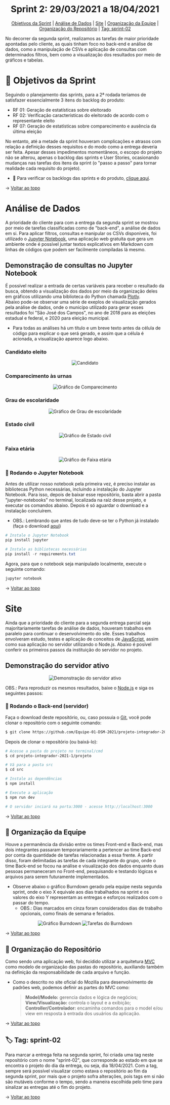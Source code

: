 <br id="topo">

<h1 align="center"> Sprint 2: 29/03/2021 a 18/04/2021 </h1>

<p align="center"> 
    <a href="#objetivos">Objetivos da Sprint</a> | 
    <a href="#analise">Análise de Dados</a> | 
    <a href="#site">Site</a> | 
    <a href="#org-equipe">Organização da Equipe</a> | 
    <a href="#org-repo">Organização do Repositório</a> | 
    <a href="#tag">Tag: sprint-02</a>
</p>
   
No decorrer da segunda sprint, realizamos as tarefas de maior prioridade apontadas pelo cliente, as quais tinham foco no back-end e análise de dados, como a manipulação de CSVs e aplicação de consultas com determinados filtros, bem como a visualização dos resultados por meio de gráficos e tabelas. 

<span id="objetivos">

# :dart: Objetivos da Sprint
Seguindo o planejamento das sprints, para a 2ª rodada teríamos de satisfazer essencialmente 3 itens do backlog do produto:
  - RF 01: Geração de estatísticas sobre eleitorado
  - RF 02: Verificação características do eleitorado de acordo com o representante eleito
  - RF 07: Geração de estatísticas sobre comparecimento e ausência da última eleição

No entanto, até a metade da sprint houveram complicações e atrasos com relação a definição desses requisitos e do modo como a entrega deveria ser feita. Apesar desses impedimentos momentâneos, o escopo do projeto não se alterou, apenas o backlog das sprints e User Stories, ocasionando mudanças  nas tarefas dos itens da sprint (o "passo a passo" para tornar realidade cada requisito do projeto).

- :pushpin: Para verificar os backlogs das sprints e do produto, [clique aqui](https://github.com/Equipe-01-DSM-2021/projeto-integrador-2021-1#backlogs).

→ [Voltar ao topo](#topo)

<span id="analise">

# Análise de Dados
A prioridade do cliente para com a entrega da segunda sprint se mostrou por meio de tarefas classificadas como de "back-end", a análise de dados em si. Para aplicar filtros, consultas e manipular os CSVs disponíveis, foi utilizado o [Jupyter Notebook](https://jupyter.org/), uma aplicação web gratuita que gera um ambiente onde é possível juntar textos explicativos em Markdown com linhas de códigos que podem ser facilmente compiladas lá mesmo.

## Demonstração de consultas no Jupyter Notebook
É possível realizar a entrada de certas variáveis para receber o resultado da busca, obtendo a visualização dos dados por meio da organização deles em gráficos utilizando uma biblioteca do Python chamada [Plotly](https://plotly.com/python/). <br>
Abaixo pode-se observar uma série de exeplos de visualização gerados pela análise de dados, onde o municípo utilizado para gerar esses resultados foi "São José dos Campos", no ano de 2018 para as eleições estadual e federal, e 2020 para eleição municipal.
- Para todas as análises há um título e um breve texto antes da célula de código para explicar o que será gerado, e assim que a célula é acionada, a visualização aparece logo abaixo.

###  Candidato eleito
<div align="center">
  <img src="demo-jupyter-candidato.gif" alt="Candidato">
</div>

### Comparecimento às urnas
<div align="center">
  <img src="demo-jupyter-comparecimento.gif" alt="Gráfico de Comparecimento">
</div>

### Grau de escolaridade
<div align="center">
  <img src="demo-jupyter-escolaridade.gif" alt="Gráfico de Grau de escolaridade">
</div>

### Estado civil
<div align="center">
  <img src="demo-jupyter-estado-civil.gif" alt="Gráfico de Estado civil">
</div>

### Faixa etária
<div align="center">
  <img src="demo-jupyter-faixa-etaria.gif" alt="Gráfico de Faixa etária">
</div>

### 🎲 Rodando o Jupyter Notebook
Antes de utilizar nosso notebook pela primeira vez, é preciso instalar as bibliotecas Python necessárias, incluindo a instalação do Jupyter Notebook. Para isso, depois de baixar esse repositório, basta abrir a pasta "jupyter-notebooks" no terminal, localizada na raíz desse projeto, e executar os comandos abaixo. Depois é só aguardar o download e a instalação concluírem.
- OBS.: Lembrando que antes de tudo deve-se ter o Python já instalado (faça o download [aqui](https://www.python.org/downloads/))

```powershell 
# Instale o Jupyter Notebook
pip install jupyter

# Instale as bibliotecas necessárias
pip install -r requirements.txt
```
Agora, para que o notebook seja manipulado localmente, execute o seguinte comando:

```powershell 
jupyter notebook
```

→ [Voltar ao topo](#topo)


<span id="site">

# Site
Ainda que a prioridade do cliente para a segunda entrega parcial seja majoritariamente tarefas de análise de dados, houveram trabalhos em paralelo para continuar o desenvolvimento do site. Esses trabalhos envolveram estudo, testes e aplicação de conceitos de [JavaScript](https://developer.mozilla.org/pt-BR/docs/Web/JavaScript), assim como sua aplicação no servidor utilizando o Node.js. Abaixo é posível conferir os primeiros passos da instituição do servidor no projeto.

## Demonstração do servidor ativo
<div align="center">
  <img src="demo-servidor.gif" alt="Demonstração do servidor ativo">
</div>

OBS.: Para reproduzir os mesmos resultados, baixe o [Node.js](https://nodejs.org/en/) e siga os seguintes passos:

### 🎲 Rodando o Back-end (servidor)
Faça o download deste repositório, ou, caso possuia o [Git](https://git-scm.com/), você pode clonar o repositório com o seguinte comando:

```bash 
$ git clone https://github.com/Equipe-01-DSM-2021/projeto-integrador-2021-1.git
```
Depois de clonar o repositório (ou baixá-lo):

```bash
# Acesse a pasta do projeto no terminal/cmd
$ cd projeto-integrador-2021-1/projeto

# Vá para a pasta src
$ cd src

# Instale as dependências
$ npm install

# Execute a aplicação
$ npm run dev

# O servidor inciará na porta:3000 - acesse http://localhost:3000
```
→ [Voltar ao topo](#topo)


<span id="org-equipe">
	
## :busts_in_silhouette: Organização da Equipe
Houve a permanência da divisão entre os times Front-end e Back-end, mas dois integrantes passaram temporariamente a pertencer ao time Back-end por conta da quantidade de tarefas relacionadas a essa frente. A partir disso, foram delimitadas as tarefas de cada integrante do grupo, onde o time Back-end se focou na análise e visualização dos dados enquanto duas pessoas permaneceram no Front-end, pesquisando e testando lógicas e arquivos para serem futuramente implementados.
  - Observe abaixo o gráfico Burndown gerado pela equipe nesta segunda sprint, onde o eixo X equivale aos dias trabalhados na sprint e os valores do eixo Y representam as entregas e esforços realizados com o passar do tempo. 
    - OBS.: Dias marcados em cinza foram considerados dias de trabalho opcionais, como finais de semana e feriados.

<div align="center">
    <img src="burndown-chart-sprint-2.PNG" alt="Gráfico Burndown">
    <img src="burndown-tarefas-sprint-2.PNG" alt="Tarefas do Burndown">
</div>

→ [Voltar ao topo](#topo)

<span id="org-repo">

## :file_folder: Organização do Repositório
Como sendo uma aplicação web, foi decidido utilizar a arquitetura [MVC](https://developer.mozilla.org/en-US/docs/Glossary/MVC) como modelo de organização das pastas do repositório, auxiliando também na definição da responsabilidade de cada arquivo e função. 
- Como o descrito no site oficial do Mozilla para desenvolvimento de padrões web, podemos definir as partes do MVC como:

  > **Model/Modelo:** gerencia dados e lógica de negócios; <br>
  > **View/Visualização:** controla o layout e a exibição; <br>
  > **Controller/Controlador:** encaminha comandos para o model e/ou view em resposta à entrada dos usuários da aplicação.

→ [Voltar ao topo](#topo)

<span id="tag">

## :label: Tag: sprint-02
Para marcar a entrega feita na segunda sprint, foi criada uma tag neste repositório com o nome "sprint-02", que corresponde ao estado em que se encontra o projeto do dia da entrega, ou seja, dia 18/04/2021. Com a tag, sempre será possível visualizar como estava o repositório ao fim da segunda sprint, por mais que o projeto sofra alterações, pois tags em si não são mutáveis conforme o tempo, sendo a maneira escolhida pelo time para sinalizar as entregas até o fim do projeto.

→ [Voltar ao topo](#topo)